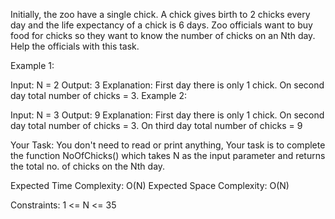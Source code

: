 Initially, the zoo have a single chick. A chick gives birth to 2 chicks every day and the life expectancy of a chick is 6 days. Zoo officials want to buy food for chicks so they want to know the number of chicks on an Nth day. Help the officials with this task.
 

Example 1:

Input: N = 2 
Output: 3
Explanation: First day there is only 1 chick.
On second day total number of chicks = 3. 
Example 2:

Input: N = 3
Output: 9
Explanation: First day there is only 1 chick.
On second day total number of chicks = 3.
On third day total number of chicks = 9
 

Your Task:
You don't need to read or print anything, Your task is to complete the function NoOfChicks() which takes N as the input parameter and returns the total no. of chicks on the Nth day.
 

Expected Time Complexity: O(N)
Expected Space Complexity: O(N)
 

Constraints:
1 <= N <= 35